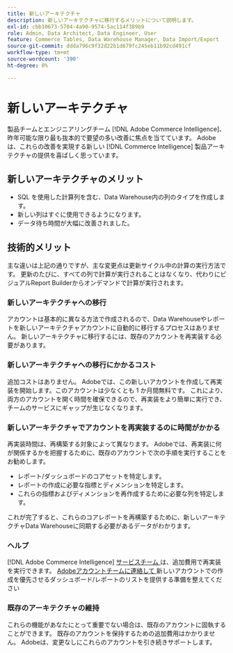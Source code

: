 ```yaml
---
title: 新しいアーキテクチャ
description: 新しいアーキテクチャに移行するメリットについて説明します。
exl-id: cbb10673-5704-4a90-9574-5ac114f389b9
role: Admin, Data Architect, Data Engineer, User
feature: Commerce Tables, Data Warehouse Manager, Data Import/Export
source-git-commit: ddda796c9f32d22b1d679fc245eb11b92cd491cf
workflow-type: tm+mt
source-wordcount: '390'
ht-degree: 0%

---
```


# 新しいアーキテクチャ

製品チームとエンジニアリングチーム [!DNL Adobe Commerce Intelligence]、昨年可能な限り最も抜本的で要望の多い改善に焦点を当てています。 Adobeは、これらの改善を実現する新しい [!DNL Commerce Intelligence] 製品アーキテクチャの提供を喜ばしく思っています。

## 新しいアーキテクチャのメリット

* SQL を使用した計算列を含む、Data Warehouse内の列のタイプを作成します。
* 新しい列はすぐに使用できるようになります。
* データ待ち時間が大幅に改善されました。

## 技術的メリット

主な違いは上記の通りですが、主な変更点は更新サイクル中の計算の実行方法です。 更新のたびに、すべての列で計算が実行されることはなくなり、代わりにビジュアルReport Builderからオンデマンドで計算が実行されます。

### 新しいアーキテクチャへの移行

アカウントは基本的に異なる方法で作成されるので、Data Warehouseやレポートを新しいアーキテクチャアカウントに自動的に移行するプロセスはありません。 新しいアーキテクチャに移行するには、既存のアカウントを再実装する必要があります。

### 新しいアーキテクチャへの移行にかかるコスト

追加コストはありません。 Adobeでは、この新しいアカウントを作成して再実装を開始します。このアカウントは少なくとも 1 か月間無料です。 これにより、両方のアカウントを開く時間を確保できるので、再実装をより簡単に実行でき、チームのサービスにギャップが生じなくなります。

### 新しいアーキテクチャでアカウントを再実装するのに時間がかかる

再実装時間は、再構築する対象によって異なります。 Adobeでは、再実装に何が関係するかを把握するために、既存のアカウントで次の手順を実行することをお勧めします。

* レポート/ダッシュボードのコアセットを特定します。
* レポートの作成に必要な指標とディメンションを特定します。
* これらの指標およびディメンションを再作成するために必要な列を特定します。

これが完了すると、これらのコアレポートを再構築するために、新しいアーキテクチャData Warehouseに同期する必要があるデータがわかります。

### ヘルプ

[!DNL Adobe Commerce Intelligence] [ サービスチーム ](https://experienceleague.adobe.com/docs/commerce-knowledge-base/kb/troubleshooting/miscellaneous/mbi-service-policies.html?lang=ja) は、追加費用で再実装を実行できます。 [Adobeアカウントチームに連絡して ](../../guide-overview.md#Submitting-a-Support-Ticket) 新しいアカウントでの作成を優先させるダッシュボード/レポートのリストを提供する準備を整えてください

### 既存のアーキテクチャの維持

これらの機能があなたにとって重要でない場合は、既存のアカウントに固執することができます。 既存のアカウントを保持するための追加費用はかかりません。 Adobeは、変更なしにこれらのアカウントを引き続きサポートします。
